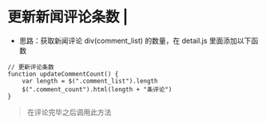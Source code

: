 # 更新新闻评论条数 \|

* 思路：获取新闻评论 div\(comment\_list\) 的数量，在 detail.js 里面添加以下函数

```text
// 更新评论条数
function updateCommentCount() {
    var length = $(".comment_list").length
    $(".comment_count").html(length + "条评论")
}
```

> 在评论完毕之后调用此方法

